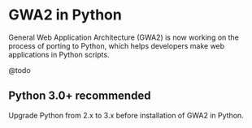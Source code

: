 
# GWA2 in Python

General Web Application Architecture (GWA2) is now working on the process of porting to Python, which helps developers make web applications in Python scripts.

  @todo


## Python 3.0+ recommended

Upgrade Python from 2.x to 3.x before installation of GWA2 in Python.

